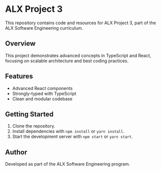 # ALX Project 3

This repository contains code and resources for ALX Project 3, part of the ALX Software Engineering curriculum.

## Overview

This project demonstrates advanced concepts in TypeScript and React, focusing on scalable architecture and best coding practices.

## Features

- Advanced React components
- Strongly-typed with TypeScript
- Clean and modular codebase

## Getting Started

1. Clone the repository.
2. Install dependencies with `npm install` or `yarn install`.
3. Start the development server with `npm start` or `yarn start`.

## Author

Developed as part of the ALX Software Engineering program.